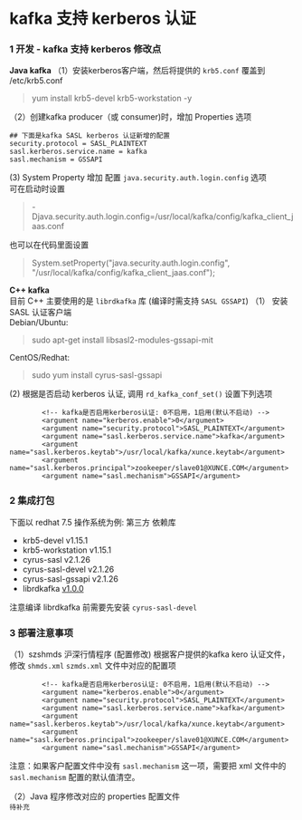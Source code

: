 # kafka 支持 kerberos 认证


### 1 开发 - kafka 支持 kerberos 修改点

**Java kafka**
（1）安装kerberos客户端，然后将提供的 `krb5.conf` 覆盖到 /etc/krb5.conf  
>  yum install krb5-devel krb5-workstation -y 

（2）创建kafka producer（或 consumer)时，增加 Properties 选项  

```
## 下面是kafka SASL kerberos 认证新增的配置
security.protocol = SASL_PLAINTEXT
sasl.kerberos.service.name = kafka
sasl.mechanism = GSSAPI
```

(3) System Property 增加 配置 `java.security.auth.login.config` 选项   
可在启动时设置  
> -Djava.security.auth.login.config=/usr/local/kafka/config/kafka_client_jaas.conf

也可以在代码里面设置  
> System.setProperty("java.security.auth.login.config", "/usr/local/kafka/config/kafka_client_jaas.conf");
 
**C++ kafka**  
 目前 C++ 主要使用的是 `librdkafka` 库 (编译时需支持 `SASL GSSAPI`)
（1） 安装 SASL 认证客户端  
Debian/Ubuntu:  
> sudo apt-get install libsasl2-modules-gssapi-mit  

CentOS/Redhat:
> sudo yum install cyrus-sasl-gssapi

(2) 根据是否启动 kerberos 认证, 调用 `rd_kafka_conf_set()` 设置下列选项
```
        <!-- kafka是否启用kerberos认证: 0不启用，1启用(默认不启动) -->
        <argument name="kerberos.enable">0</argument>
        <argument name="security.protocol">SASL_PLAINTEXT</argument>
        <argument name="sasl.kerberos.service.name">kafka</argument>
        <argument name="sasl.kerberos.keytab">/usr/local/kafka/xunce.keytab</argument>
        <argument name="sasl.kerberos.principal">zookeeper/slave01@XUNCE.COM</argument>
        <argument name="sasl.mechanism">GSSAPI</argument>
```


### 2 集成打包
下面以 redhat 7.5 操作系统为例: 
第三方 依赖库  

- krb5-devel v1.15.1
- krb5-workstation v1.15.1
- cyrus-sasl  v2.1.26
- cyrus-sasl-devel  v2.1.26
- cyrus-sasl-gssapi  v2.1.26
- librdkafka [v1.0.0](https://github.com/edenhill/librdkafka)  

注意编译 librdkafka 前需要先安装 `cyrus-sasl-devel`



### 3 部署注意事项

（1）szshmds 沪深行情程序 (配置修改)
根据客户提供的kafka kero 认证文件，修改 `shmds.xml` `szmds.xml` 文件中对应的配置项  

```
        <!-- kafka是否启用kerberos认证: 0不启用，1启用(默认不启动) -->
        <argument name="kerberos.enable">0</argument>
        <argument name="security.protocol">SASL_PLAINTEXT</argument>
        <argument name="sasl.kerberos.service.name">kafka</argument>
        <argument name="sasl.kerberos.keytab">/usr/local/kafka/xunce.keytab</argument>
        <argument name="sasl.kerberos.principal">zookeeper/slave01@XUNCE.COM</argument>
        <argument name="sasl.mechanism">GSSAPI</argument>
```

注意：如果客户配置文件中没有 `sasl.mechanism` 这一项，需要把 xml 文件中的 `sasl.mechanism` 配置的默认值清空。  


（2）Java 程序修改对应的 properties 配置文件  
  `待补充`